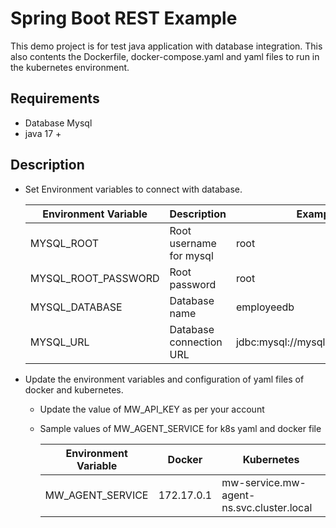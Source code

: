 # Spring Boot REST Example

This demo project is for test java application with database integration.
This also contents the Dockerfile, docker-compose.yaml and yaml files to run in the kubernetes environment.

## Requirements

- Database Mysql
- java 17 +

## Description

- Set Environment variables to connect with database.

  | Environment Variable | Description             | Example value                        |
  |----------------------|-------------------------|--------------------------------------|
  | MYSQL_ROOT           | Root username for mysql | root                                 |
  | MYSQL_ROOT_PASSWORD  | Root password           | root                                 |
  | MYSQL_DATABASE       | Database name           | employeedb                           |
  | MYSQL_URL            | Database connection URL | jdbc:mysql://mysqldb:3306/employeedb |

- Update the environment variables and configuration of yaml files of docker and kubernetes.
  - Update the value of MW_API_KEY as per your account
  - Sample values of MW_AGENT_SERVICE for k8s yaml and docker file

    | Environment Variable | Docker     | Kubernetes                               |
    |----------------------|------------|------------------------------------------|
    | MW_AGENT_SERVICE     | 172.17.0.1 | mw-service.mw-agent-ns.svc.cluster.local |
